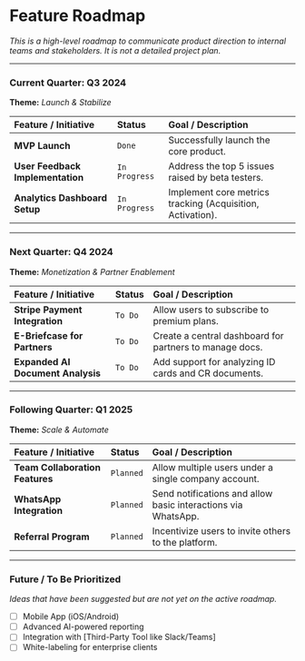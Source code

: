 
# Feature Roadmap

*This is a high-level roadmap to communicate product direction to internal teams and stakeholders. It is not a detailed project plan.*

---

### Current Quarter: Q3 2024
**Theme:** *Launch & Stabilize*

| Feature / Initiative                  | Status      | Goal / Description                                    |
| :------------------------------------ | :---------- | :---------------------------------------------------- |
| **MVP Launch**                        | `Done`      | Successfully launch the core product.                 |
| **User Feedback Implementation**        | `In Progress` | Address the top 5 issues raised by beta testers.    |
| **Analytics Dashboard Setup**         | `In Progress` | Implement core metrics tracking (Acquisition, Activation). |

---

### Next Quarter: Q4 2024
**Theme:** *Monetization & Partner Enablement*

| Feature / Initiative                  | Status      | Goal / Description                                    |
| :------------------------------------ | :---------- | :---------------------------------------------------- |
| **Stripe Payment Integration**        | `To Do`     | Allow users to subscribe to premium plans.            |
| **E-Briefcase for Partners**          | `To Do`     | Create a central dashboard for partners to manage docs. |
| **Expanded AI Document Analysis**     | `To Do`     | Add support for analyzing ID cards and CR documents.  |

---

### Following Quarter: Q1 2025
**Theme:** *Scale & Automate*

| Feature / Initiative                  | Status      | Goal / Description                                    |
| :------------------------------------ | :---------- | :---------------------------------------------------- |
| **Team Collaboration Features**       | `Planned`   | Allow multiple users under a single company account.  |
| **WhatsApp Integration**              | `Planned`   | Send notifications and allow basic interactions via WhatsApp. |
| **Referral Program**                  | `Planned`   | Incentivize users to invite others to the platform.   |

---

### Future / To Be Prioritized
*Ideas that have been suggested but are not yet on the active roadmap.*

- [ ] Mobile App (iOS/Android)
- [ ] Advanced AI-powered reporting
- [ ] Integration with [Third-Party Tool like Slack/Teams]
- [ ] White-labeling for enterprise clients
